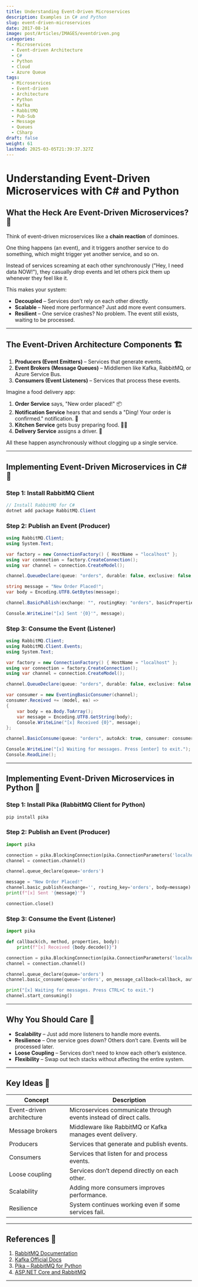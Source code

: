 ```yaml
---
title: Understanding Event-Driven Microservices
description: Examples in C# and Python
slug: event-driven-microservices
date: 2017-08-14
image: post/Articles/IMAGES/eventdriven.png
categories:
  - Microservices
  - Event-driven Architecture
  - C#
  - Python
  - Cloud
  - Azure Queue
tags:
  - Microservices
  - Event-driven
  - Architecture
  - Python
  - Kafka
  - RabbitMQ
  - Pub-Sub
  - Message
  - Queues
  - CSharp
draft: false
weight: 61
lastmod: 2025-03-05T21:39:37.327Z
---
```

# Understanding Event-Driven Microservices with C# and Python

## What the Heck Are Event-Driven Microservices? 🤔

Think of event-driven microservices like a **chain reaction** of dominoes.

One thing happens (an event), and it triggers another service to do something, which might trigger yet another service, and so on.

Instead of services screaming at each other synchronously ("Hey, I need data NOW!"), they casually drop events and let others pick them up whenever they feel like it.

This makes your system:

* **Decoupled** – Services don’t rely on each other directly.
* **Scalable** – Need more performance? Just add more event consumers.
* **Resilient** – One service crashes? No problem. The event still exists, waiting to be processed.

***

## The Event-Driven Architecture Components 🏗️

1. **Producers (Event Emitters)** – Services that generate events.
2. **Event Brokers (Message Queues)** – Middlemen like Kafka, RabbitMQ, or Azure Service Bus.
3. **Consumers (Event Listeners)** – Services that process these events.

Imagine a food delivery app:

1. **Order Service** says, "New order placed!" 📦
2. **Notification Service** hears that and sends a "Ding! Your order is confirmed." notification. 🔔
3. **Kitchen Service** gets busy preparing food. 👨‍🍳
4. **Delivery Service** assigns a driver. 🚗

All these happen asynchronously without clogging up a single service.

***

## Implementing Event-Driven Microservices in C# 🚀

### Step 1: Install RabbitMQ Client

```csharp
// Install RabbitMQ for C#
dotnet add package RabbitMQ.Client
```

### Step 2: Publish an Event (Producer)

```csharp
using RabbitMQ.Client;
using System.Text;

var factory = new ConnectionFactory() { HostName = "localhost" };
using var connection = factory.CreateConnection();
using var channel = connection.CreateModel();

channel.QueueDeclare(queue: "orders", durable: false, exclusive: false, autoDelete: false, arguments: null);

string message = "New Order Placed!";
var body = Encoding.UTF8.GetBytes(message);

channel.BasicPublish(exchange: "", routingKey: "orders", basicProperties: null, body: body);

Console.WriteLine("[x] Sent '{0}'", message);
```

### Step 3: Consume the Event (Listener)

```csharp
using RabbitMQ.Client;
using RabbitMQ.Client.Events;
using System.Text;

var factory = new ConnectionFactory() { HostName = "localhost" };
using var connection = factory.CreateConnection();
using var channel = connection.CreateModel();

channel.QueueDeclare(queue: "orders", durable: false, exclusive: false, autoDelete: false, arguments: null);

var consumer = new EventingBasicConsumer(channel);
consumer.Received += (model, ea) =>
{
    var body = ea.Body.ToArray();
    var message = Encoding.UTF8.GetString(body);
    Console.WriteLine("[x] Received {0}", message);
};

channel.BasicConsume(queue: "orders", autoAck: true, consumer: consumer);

Console.WriteLine("[x] Waiting for messages. Press [enter] to exit.");
Console.ReadLine();
```

***

## Implementing Event-Driven Microservices in Python 🐍

### Step 1: Install Pika (RabbitMQ Client for Python)

```bash
pip install pika
```

### Step 2: Publish an Event (Producer)

```python
import pika

connection = pika.BlockingConnection(pika.ConnectionParameters('localhost'))
channel = connection.channel()

channel.queue_declare(queue='orders')

message = "New Order Placed!"
channel.basic_publish(exchange='', routing_key='orders', body=message)
print(f"[x] Sent '{message}'")

connection.close()
```

### Step 3: Consume the Event (Listener)

```python
import pika

def callback(ch, method, properties, body):
    print(f"[x] Received {body.decode()}")

connection = pika.BlockingConnection(pika.ConnectionParameters('localhost'))
channel = connection.channel()

channel.queue_declare(queue='orders')
channel.basic_consume(queue='orders', on_message_callback=callback, auto_ack=True)

print("[x] Waiting for messages. Press CTRL+C to exit.")
channel.start_consuming()
```

***

## Why You Should Care 🧐

* **Scalability** – Just add more listeners to handle more events.
* **Resilience** – One service goes down? Others don’t care. Events will be processed later.
* **Loose Coupling** – Services don’t need to know each other’s existence.
* **Flexibility** – Swap out tech stacks without affecting the entire system.

***

## Key Ideas 📝

| Concept                   | Description                                                       |
| ------------------------- | ----------------------------------------------------------------- |
| Event-driven architecture | Microservices communicate through events instead of direct calls. |
| Message brokers           | Middleware like RabbitMQ or Kafka manages event delivery.         |
| Producers                 | Services that generate and publish events.                        |
| Consumers                 | Services that listen for and process events.                      |
| Loose coupling            | Services don’t depend directly on each other.                     |
| Scalability               | Adding more consumers improves performance.                       |
| Resilience                | System continues working even if some services fail.              |

***

## References 🔗

1. [RabbitMQ Documentation](https://www.rabbitmq.com/documentation.html)
2. [Kafka Official Docs](https://kafka.apache.org/documentation/)
3. [Pika – RabbitMQ for Python](https://pika.readthedocs.io/en/stable/)
4. [ASP.NET Core and RabbitMQ](https://learn.microsoft.com/en-us/aspnet/core/microservices/rabbitmq)

***
